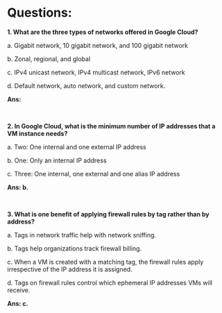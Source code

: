 # Questions:

**1. What are the three types of networks offered in Google Cloud?**

a. Gigabit network, 10 gigabit network, and 100 gigabit network

b. Zonal, regional, and global

c. IPv4 unicast network, IPv4 multicast network, IPv6 network

d. Default network, auto network, and custom network.

**Ans:**

<br/>

**2. In Google Cloud, what is the minimum number of IP addresses that a VM instance needs?**

a. Two: One internal and one external IP address

b. One: Only an internal IP address

c. Three: One internal, one external and one alias IP address

**Ans: b.**

<br/>

**3. What is one benefit of applying firewall rules by tag rather than by address?**

a. Tags in network traffic help with network sniffing.

b. Tags help organizations track firewall billing.

c. When a VM is created with a matching tag, the firewall rules apply irrespective of the IP address it is assigned.

d. Tags on firewall rules control which ephemeral IP addresses VMs will receive.

**Ans: c.**

<br/>
